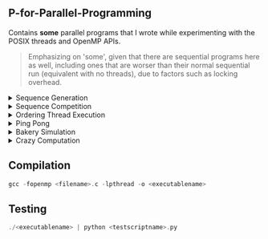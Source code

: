 ## P-for-Parallel-Programming
Contains **some** parallel programs that I wrote while experimenting with the POSIX threads and OpenMP APIs.

> Emphasizing on 'some', given that there are sequential programs here as well, including ones that are worser than their normal sequential run (equivalent with no threads), due to factors such as locking overhead. 

<details>
<summary> Sequence Generation </summary>

- Problem/Question:
  
Having multiple threads call a function like do_work(...) will have a non-deterministic execution. Write a program with 3 threads that call a function called do_work. Each thread will be responsible for generating a number and appending it to a buffer. Thread 1 generates number 1, thread 2 generates number 2, and thread 3 generates number 3. These numbers assigned to the threads are passed in as arguments. Each thread will store its value in a shared buffer of integers having a size of 3 elements called "buffer". When the third element is added to the buffer by either thread 1, 2 or 3, it checks to see if the sequence is "123". If not, it clears the buffer and the threads try to generate the sequence again. Once the total number of sequences of "123" reach 10, the threads should exit the function and join with the main thread. Each time you generate "123", it should be printed to the screen. You should also print out the total number of tries it took to print "123". For example, keep track of the total number of other sequences generated (including 123), as well: 321, 213, etc. You must use the usleep(500000) function once at each iteration (after each time a thread updates the buffer, but not in a critical section). Also, each time a thread adds its element to the buffer, it should print out it's corresponding number. Provided below is an example of the expected output at the end of the program's execution: (ensure that your program produces the exact same output formatting)
```
... 
My id: 1 
My id: 3 
My id: 2 
My id: 1 
My id: 2 
My id: 3 
123 
Total sequences generated: 45
Number of correct sequences: 10
```  

- Python script to test this program with: [test_SequenceOrder.py](https://github.com/Anirban166/P-for-Parallel-Programming/blob/main/Test%20Scripts/test_SequenceCounter.py)

- My solution: [SequenceCounter.c](https://github.com/Anirban166/P-for-Parallel-Programming/blob/main/Programs/SequenceCounter.c)
  
- Code explanation:

The threads here (3) have six arguments (from a struct) - an integer value (enacting like a thread ID, with the first thread/thread[0] being assigned 1, the second being assigned 2, and the third one being assigned 3), a buffer (with a capacity of 3) to store those values, a pointer for use in pointing to the buffer index, and finally the counting variables - one accounting for the correct number of ‘123’ sequences, and the other accounting for all the sequences (buffer output or prints of 3 elements/integers), irrespective of whether they form our desired sequence (123) or not.

I created two helper functions - clearBuffer to literally clear the buffer (setting its elements to 0 - it takes the pointer to the buffer index and the buffer size as its arguments) and createdSequence to check (yup, it is a boolean returning true/false - it takes the buffer as an argument) if the buffer’s elements are ‘1’, ‘2’ and ‘3’, in respective order for indices 0, 1 and 2.

Now inside my do_work function, I create a pointer named threadArguments to point to the received struct (passed on via main while creating the threads, after the threads get assigned their struct arguments therein) and then I create some variables to contain some of those arguments for use inside the function. I then created a while loop which runs until our desired number of sequences (ten) have been created (runs ten times from 0 to 9, or from 0 to < 10). Since I am now going to deal with reading, incrementing and writing the value of the count variables and operations (may it be just printing) which should be restricted to a thread (in order for the variable-access and updates to be atomic, or the operations to be thread safe, so as to avoid race conditions), I demark this as the start of the critical section and so I lock it with my mutex lock (one of the arguments from my struct). I then print the value that the thread which runs that portion of code contains (which again, is one of the arguments from my struct), in the format as specified in the requirement, and the one which would satisfy the python test script. I then set my index pointer (made sure to avoid segfaults) to the bufferIndex argument and then I emplace it to point at the index of my buffer, and that as a whole (buffer at that position/index) to add and contain the value that the thread running the do_work function has. If the index is two, it means we reached the third element in the buffer and it will count as a sequence (irrespective of correctness), so I increment the counter accounting for the total number of sequences. Then I use an if statement with the conditional being the boolean returned from my function createdSequence, which checks if the correct sequence is being made. If it is, ‘123’ is printed and the counter accounting for the total number of correct sequences is incremented. If that counter reaches our desired number (10), it executes the final print statements with both the counter values to give the statistics. Then, I clear my buffer (using my clearBuffer function) because I reached its capacity (3) with the third addition, and I reset the index pointer (back to 0). This is done for every third element, or for every third thread that goes through do_work(). For the rest (first and second elements in order), the index pointer has to be simply incremented. With the critical section being finally over, I unlock the mutex and make a usleep(500000) call as specified. (with the resultant output of flowing numbers moving at a pace at which we can notice and analyze) 

Coming to the main function, it first simply declares the array of pthreads, initializes the buffer elements, the buffer index and the counting variables to zero, creates and initializes a mutex lock, and then it creates and initializes the arguments struct (array of 3) with the six arguments. (ones mentioned at the beginning). Next up, these are then subsequently assigned to the threads that are created using pthread_create() and then joined using pthread_join() in separate for-loops. Finally, the created mutex is uninitialized and the program exits successfully (without an error or with exit(0), given that it reaches that point).  
</details>

<details>
<summary> Sequence Competition </summary>

- Problem/Question:
  
There is a competition to generate the sequences faster between two sets of 3 threads (6 threads in total). This extends the question above, so reuse your code and output the same information. Another 3 threads will generate the values 4, 5, 6 just like in problem one. Whichever set of 3 threads generates 10 sequences first, either "123" or "456", wins. Furthermore, whichever set of 3 threads wins, must tell the other set of threads that they have won and stop their execution. Only 1 thread must tell the other set of threads. Make functions 'do_work' for the first 3 threads and 'do_work2' for the second set of 3 threads. Use two buffers, named "buffer1" and "buffer2" respectively. You should also print out the total number of tries it took to print "123" and "456", and the total number of correct sequences that each set of 3 threads generated. One should be
10 and the other should be less than 10. The set of 3 threads that won should print to the screen only once: "Team x won!", where x is either 1 or 2. You must use usleep(500000) for both sets of threads at each iteration (but do not sleep in a critical section). Provided below is an example of the expected output where team 2 wins:
```
... 
My id: 5
My id: 3
123 
My id: 6 
456 
Team 2 won!
Total sequences generated team1: 51 
Number of correct sequences team1: 7 
Total sequences generated team2: 51 
Number of correct sequences team2: 10
```  

- Python script to test this program with: [test_SequenceCompetition.py](https://github.com/Anirban166/P-for-Parallel-Programming/blob/main/Test%20Scripts/test_SequenceCompetition.py)

- My solution: [SequenceCompetition.c](https://github.com/Anirban166/P-for-Parallel-Programming/blob/main/Programs/SequenceCompetition.c)

- Code explanation:

My approach for solving this is largely similar to problem one, given how similar the requirements for each are. In most cases, there are twice the amount of variables I had to use here in comparison to problem one, such as for the counters accounting for the correct and total number of sequences - one each for each set of three threads, and since they have to be shared (explained below), they are (and have to be) declared separately in my struct.
For the buffers, the buffer index variables, and the locks, they are separate and specific to the set of threads and their respective do_work functions, and so they are two variables for one category (buffer/lock etc.) as declared and initialized within my main function, but they are not separate arguments in my struct since they do not have to be shared, and again, are specific to a set of threads only. There is a new variable named winCondition that I introduced in my struct, which is a boolean shared between both set of threads so as to obstruct the other set from continuing in its own do_work function (otherwise both set of threads will run for the required number of correct sequences, i.e. 10 times each!) if either of them have completed 10 correct (respective) sequences first.

Regarding my helper functions, clearBuffer stays the same, but createdSequence gets a separate argument (threadSet) in order to distinguish between the correct sequence (123 or 456) when used/called.

Now coming to our prime functions do_work and do_work2, (I am going to walk you through them together since they are essentially the same) I start by creating threadArguments (pointer to struct passed on from main for a thread) and assigning some of the arguments it contains to referenced copies of some shared variables (the counters and the win-indicating flag) and some variables specific to a set of threads (the index pointer and the mutex lock) for use inside the critical section. Proceeding next to the while-loop, I use a logical AND with a negation of the winCondition variable (since it is initially set to false in main) which is coupled with the usual ‘until the number of correct sequences for this set of threads reaches the desired number of total correct sequences’, (which is the win condition) for the condition of the loop. In other words, I loop till I get ten correct sequences of ‘123’ from do_work(), or till I get ten correct sequences of ‘456’ from do_work2(), but whichever set of threads or function does it first, it will set winCondition to true which when negated and subjected to a logical AND with the while loop, will stop the threads from further execution in their respective functions, indicating that one team (or set of threads) won, and that its game over.

Thus, in order to follow this logic, I emplace an if-conditional which will break the loop and exit after unlocking the mutex (which is, of course, locked at the beginning for the for-loop since the critical section follows after, like in problem one). Again, rest of the loop’s logic is exactly the same as what I went with and explained in problem one, with the exception that the counter variables are separate and specific to the set of threads now and that after the increments are done, we need to print the total results in case a team has won or completed 10 correct sequences. For this, we’ll require all the four counters (two for each set of threads) and that is why they have to be shared in the first place. They are printed (along with the required structure of the print message, one which satisfies the python script) inside an if-statement with the condition being ‘number of correct sequences for this set of threads equal to the desired number of total correct sequences’ along with the winCondition variable being set/true. Then I unlock the mutex and make the call to usleep() to make it fair (equal number of microseconds allotted) and noticeable for both sets of threads when they are running, or in competition mode.

I’ve already explained most of the critical parts for the main function above, but I’ll go with it in short - it’s the same old (with respect to problem one) deal, i.e. I declare/create and initialize or assign values to the pthreads (also join them), the shared and ‘set-of-threads’-specific variables, and destroy the locks at the end after the work is done, and before the program exits.

Note that I have specified the number of threads and the number of correct sequences required at the beginning like in the first problem (also for problem number three, wherein the required sum and thread count is fixed at the starting, and can be changed appropriately for easily making the program flexible for other values), for convenience such as to quickly change the required number of correct sequences. (could have also done for the sequences, yes) But more changes have to be made (like extending/limiting the size of buffers appropriately, and deciding which team gets to have more number of threads for an odd total number of threads) if we were to change the thread values for problem one and two, and divide the teams in a fair manner. Note that this is just a thought for making the program more generalized, and the program as it is, was made with the intention to satisfy what’s required to solve problem number two.
</details>

<details>
<summary> Ordering Thread Execution </summary>

- Problem/Question:
  
Often it's useful to order thread execution. In this problem, we generate 10 threads - each is assigned a value 0 through 9, respectively (i.e., thread 0 is assigned value 0, thread 1 is assigned value 1, ..., and thread 9 is assigned value 9). Each thread calls a function do_work(). There is a global variable called "total". Each thread takes a turn adding its value to total, i.e., adding 0, 1, 2, 3, 4, 5, 6, 7, 8, 9, and then adding 0, 1, 2, 3, 4, 5, 6, 7, 8, 9 again, and so on. It must add the values in order, i.e., 5 cannot be added before 2 in a single "sequence". If you do this 22 times, the total value will be 990 ((0+1+2+3+4+5+6+7+8+9)*22=990). Write a program where each thread adds its value to total, over and over, which stops adding when total is equal to 990. After the threads join, the value of "total" should be output to the screen. You may not put your threads to sleep during the execution of the program, although feel free to use usleep() when testing and debugging. Every time a thread updates total it should output it's assigned number and the updated value of total. Provided below is the example of the expected output at the beginning and at the end:
```  
my num: 0, total: 0
my num: 1, total: 1 
my num: 2, total: 3 
my num: 3, total: 6 
my num: 4, total: 10 
... 
my num: 6, total: 966 
my num: 7, total: 973 
my num: 8, total: 981 
my num: 9, total: 990 
Total: 990 
```
  
- Python script to test this program with: [test_OrderedThreadExecutionAggregator.py](https://github.com/Anirban166/P-for-Parallel-Programming/blob/main/Test%20Scripts/test_OrderedThreadExecutionAggregator.py)

- My solution: [OrderedThreadExecutionAggregator.c](https://github.com/Anirban166/P-for-Parallel-Programming/blob/main/Programs/OrderedThreadExecutionAggregator.c)

- Code explanation:

For this problem, we require four variables in our arguments struct to be passed onto the ten threads to be created - an integer value (for each thread), a pointer to an integer value which will store the count which would indicate which thread should go next in an iterative threadstep, a mutex lock, and finally, a condition variable (unlike the past two problems). 

I made the counter’s (total) value global as specified in the pdf for this assignment, and I specified the thread count and required end-value of total towards the start of the program code (right after the inclusion of the header files) for ease of modification, in case you might want to try other values for them.

Coming to the meat of the solution, or the do_work function, it first creates a pointer to the struct as usual and from there it extracts the nextCount variable as a referenced copy for use inside the function’s critical section. I then lock the mutex and proceed to create a while-loop which runs until we get total to our desired value (990). Inside it, I emplace another while-loop which checks if the current/running thread’s value argument (or the thread-ID if you prefer, since they are often used interchangeably) is not equal to the current value of nextCount. (For instance, initially only thread #0 will satisfy that condition, and then only thread #1 will, once the nextCount is incremented by 1) If it is not, it will have to wait for its turn, which is given by a pthread_cond_wait(), which takes my condition variable named incrementInProgress, and of course, the mutex lock (which is available from the arguments struct for the thread) since waiting would basically play with the lock (unlocking and checking if there is a signal, and again locking back if there is not).

Post that loop-based check, it means that it’s our desired thread’s turn to run.
I then check if the value for total is our required sum (990) again, since if that is true at this point, the running thread should break out of the function (or return NULL since its a void type one) and exit, after incrementing the nextCount value and signalling the other waiting threads (telling them to exit as well) and after unlocking the mutex. Note that this check is for threads which run after the last thread (thread #9 running for the 22nd time to be more specific) requiring to increment its value to total to make it a cumulative of 990. That is, it is for the ones who are left waiting and have to be all signalled (broadcasted, of course) to be called off-duty, since my goal is achieved at this point. The equivalent check for threads who still need to get their values accounted for to make the 990 is there below, which I am coming to in a moment. If we’re past the first check of (total == requiredSum) and still in the while-loop, it means that we haven’t reached our desired value for total and we should increment it by the value designated/assigned to the running thread. After incrementing, I then print that value to stdout, along with the value of total up so far in a print statement as required for this problem, and as would be satisfactory with the python test script.

Now comes the second (total == requiredSum) check, under which the total value is printed once and for all as the last line of output, which is meant to be executed by the last thread incrementing total to make it equal to the desired sum value (right before the check), which will be thread #9 here with our values, for the 22nd iteration, like I mentioned above. Following next is a ternary operator conditional I used (I felt it was better to avoid code bloating with the standard if-else, to use something more compact with no performance loss in modern compilers) which resets the value of nextCounter to 0 if thread number 9 is running the segment, else it increments it by 1.

Then I use a pthread_cond_broadcast() to signal all waiting threads to keep checking the condition(s) above and to avoid the program from resulting in a deadlock. After exiting the while loop, I finally unlock the mutex for a regular case.

The main function here is pretty standard again, involving initializations of the counter variables, the mutex lock and the condition variable, and creation of the threads, assignment of arguments to them and joining them with the main thread. At last, I uninitialize the lock and the condition variable.
</details>

<details>
<summary> Ping Pong </summary>

- Problem/Question:
  
Write a program using 2 threads, which call decrement_work() and increment_work(), respectively. Maintain a shared counter that is initialized to 0. The function increment_work() increments the counter by 1 at each loop iteration, and decrement_work() decrements the counter by 1 at each loop iteration. Increment the counter value from 0 to 10 in increment_work(). Once the counter hits 10, the thread should wait. Then the decrementing thread should decrement the counter until the value is 0. Then it signals the incrementing thread that the value is 0, and then the incrementing thread begins incrementing the counter. The decrementing thread waits until it is signaled that the value is 10 and so on. The total number of increments and decrements combined is 50, such that the final value is 10, (i.e., 30 total increments and 20 total decrements). Implement this using locks and condition variables. You may not put your threads to sleep during the execution of the program. Each time a thread modifies the counter, output it to the screen. Provided below is the example of the expected output at the end of the program: 
```  
...
Count is now (inc fn): 9 
Count is now (inc fn): 10 
Count is now (dec fn): 9 
Count is now (dec fn): 8 
Count is now (dec fn): 7 
Count is now (dec fn): 6 
Count is now (dec fn): 5 
Count is now (dec fn): 4 
Count is now (dec fn): 3
Count is now (dec fn): 2  
Count is now (dec fn): 1 
Count is now (dec fn): 0 
Count is now (inc fn): 1 
Count is now (inc fn): 2 
Count is now (inc fn): 3 
Count is now (inc fn): 4 
Count is now (inc fn): 5 
Count is now (inc fn): 6 
Count is now (inc fn): 7 
Count is now (inc fn): 8 
Count is now (inc fn): 9 
Count is now (inc fn): 10
```
  
- Python script to test this program with: [test_PingPong.py](https://github.com/Anirban166/P-for-Parallel-Programming/blob/main/Test%20Scripts/test_PingPong.py)

- My solution: [PingPong.c](https://github.com/Anirban166/P-for-Parallel-Programming/blob/main/Programs/PingPong.c)

- Code explanation:

For the last problem, we only require one counter variable (unlike the previous one where we required a global counter which would be incremented up until our desired value, and then we required another counter to keep track of the thread IDs), but we require two condition variables (or at least that’s what I think!) apart from a mutex for our arguments struct. These two condition variables that I used here are used to indicate the status of the shared counter variable (count) with relation to it being either zero or not. (and hence the condition variables follow my intuitive naming convention - countZero and countNotZero) 

Going by the problem’s specifications, there are two functions to create - one which is used by the thread which increments the shared counter, and one which is used by the thread which decrements it, namely increment_work and decrement_work (bearing with the itch to write every function name in camel case!), the design for both of which I made slightly different, being forced to while going by the requirements. To elaborate, we require the incrementing thread to run for more times (30) than the decrementing thread (20) since the end value for count should be 10 (30-20), so they can’t be made to follow the same number of iterative steps. This is the reason why I first increment the shared counter from 0 to 10 in increment_work under a for-loop, before proceeding to the while-loop with 2*10 iterations, (this part is similar to the one in decrement_work as well).

Starting with increment_work, I first create a pointer to the struct as in my problems before and then I create a referenced copy for the shared variable count (could have also done the same for the mutex and the condition variables, instead of prefixing ‘threadArguments->’, but thought to go with a change for problem three and four) for use inside the function’s critical section. Then I place a lock using the one from my arguments struct for the running thread as I am accessing and updating the count value next (reading, then incrementing and then writing its value, all of which need to be atomic). I do a round of ten increments of one, so as to get the ping-pong game started.  
Now since count is no longer zero (10), I use pthread_cond_signal to signal this to the decrementing thread (the only other thread) so that it can operate (otherwise it would keep waiting, as I’ll discuss that in a moment). I then unlock my mutex lock and proceed to my while-loop, which iterates for two times, and contains 10 increments (of one) each for count under a for-loop.
Right after I enter this loop, I put my mutex lock back on since we are reading and dealing with count again. I check if it's not equal to zero under a while-loop, and if that is the case, then it needs to wait for the decrementing thread to perform its decrements and update its value back to 0. A call to pthread_cond_wait with the countZero condition variable (plus the mutex) takes care of this. If it gets the signal from decrement_work, it will continue to move forward to the for-loop code segment which increments count back to 10. Then I unlock the mutex and send a signal back to decrement_work again, indicating that the count value is no longer 0 (using countNotZero this time) and that it needs to be decremented. (if not for the last iteration)

Now coming to the decrement_work function, I use a while-loop running for two times here as well, which will do two sets of decrements (-10 each) to count. Under it, I first set the mutex lock and wait till the incrementing thread sends a signal for the countNotZero condition variable (i.e. after it updates the value of count to 10). Once it receives the signal, it proceeds to decrement count back to 0 under a for loop. Following that, it sends a signal back to the incrementing thread that count is zero, before unlocking the mutex and exiting the loop if it is done with the second round of decrements. 

This simulates a ping-pong signalling trend between the incrementing thread and the decrementing thread via the use of condition variables, and as a result, the shared counter gets incremented, then decremented, then incremented again, then decremented again, then incremented yet again by counts of 10, from 0 to 10, 10 to 0, 0 to 10, 10 to 0 and then finally from 0 to 10, when the incrementing thread runs the for-loop within the last iteration of the while-loop under increment_work().

The main function follows the usual norm, with the declaration, initialization (with the struct arguments) and joining of the two pthreads used in this program (named as incrementer and decrementer) plus the initialization and uninitialization (at the end) of the mutex lock and the two condition variables. 
</details>

<details>
<summary> Bakery Simulation </summary>

- Problem/Question:  

This problem revolves around a bakery simulation: There is a bakery that exclusively bakes chocolate chip cookies and that has several bakers (represented by threads). Each baker has its own oven that is always hot, its own set of supplies and its own work area. Each baker follows the following pseudo-code:
```
// Baker thread
for (int i = 0; i < 10; i++) {
work (i.e., prepare dough, cut cookies, put them on a baking sheet etc.)
get oven mitts from the oven mitt rack
put cookies in the oven
wait for cookies to be baked
remove cookies from the oven
put oven mitts back onto the oven mitt rack
}  
```
In the pseudo-code above the “work” and “wait for cookies to be baked” operations simply print a message to standard out and then sleep a random number of microseconds (using usleep) between 0.2 and 0.5 seconds. The “put cookies in the oven” and “remove cookies from the oven” operations simply prints a message to the console. The point of this problem is to implement the “get oven mitts” and “put back oven mitts” operations, which should also print messages (which can be seen in the sample output provided below).

The bakery is dysfunctional in that the owner does not want to buy oven mitts for each baker. Instead, there are 3 left-handed oven mitts and 3 right-handed oven mitts. 
                       
There are three kinds of bakers:
- Left-handed bakers who require only one left-handed oven mitt.
- Right-handed bakers who require only one right-handed oven mitt.
- Cautious bakers who require both a left-handed and a right-handed oven mitt. A cautious baker first takes a left-handed mitt, and then takes a right-handed mitt.

The bakers are named/numbered as follows:
- Left-handed baker 0, Left-handed baker 1, Left-handed baker 2, ...
- Right-handed baker 0, Right-handed baker 1, Right-handed baker 2, ...
- Cautious baker 0, Cautious baker 1, Cautious baker 2, ...
                       
Conditions: <br>                       
All bakers must be able to bake, one of each baker must be there for every program run, each baker (of any type) must perform its operations 10 times, and lastly they cannot use the same oven mitts at the same time. (quite similar to the dining philosophers problem, except a bit more complicated, but at the same time, a bit lenient on the conditions given that the mitts can be picked from any location)                       
                       
Implement a program that takes four integer command-line arguments:
- The number of left-handed bakers
- The number of right-handed bakers
- The number of cautious bakers
- A seed for the random number generator. This is so that we control “randomness” and can reproduce runs.

Sample output: (after compilation) 
```  
./bakery 
Usage: ./bakery <# left-handed bakers> <# right-handed bakers> <# cautious bakers> <seed> 
./bakery 3 0 10 42 
Invalid command-line arguments... Aborting 
./bakery 2 4 3 42 
[Left-handed baker 0] is working... 
[Left-handed baker 1] is working... 
[Right-handed baker 0] is working... 
[Right-handed baker 2] is working...
[Right-handed baker 1] is working...
[Right-handed baker 3] is working...
[Cautious baker 0] is working... 
[Cautious baker 1] is working...
[Cautious baker 2] is working... 
[Left-handed baker 0] wants a left-handed mitt...
[Left-handed baker 0] has got a left-handed mitt... 
[Left-handed baker 0] has put cookies in the oven and is waiting... 
[Right-handed baker 3] wants a right-handed mitt... 
[Right-handed baker 3] has got a right-handed mitt... 
[Right-handed baker 3] has put cookies in the oven and is waiting... 
[Right-handed baker 2] wants a right-handed mitt... 
[Right-handed baker 2] has got a right-handed mitt... 
[Right-handed baker 2] has put cookies in the oven and is waiting... 
[Right-handed baker 1] wants a right-handed mitt... 
[Right-handed baker 1] has got a right-handed mitt... 
[Right-handed baker 1] has put cookies in the oven and is waiting...  
```
  
Additional/Extra problem: <br>
Also, augment your code so that each baker thread keeps track of how long it has spent waiting for oven mitts, in seconds and microseconds.
Before terminating, each thread should print its total waiting time. All time-related output should be printed to standard error (not standard output), for the python script to work and test the program correctly. 
  
Sample output of the program (with the extra problem's solution incorporated) when piped as input to the test script: (only printing to stderr) 
```  
./bakery 10 10 10 42 | python check_bakery.py
[Left-handed baker 0] WAIT-TIME = 0.000002....  
[Right-handed baker 6] WAIT-TIME = 0.000002....   
[Right-handed baker 4] WAIT-TIME = 0.000002....   
[Right-handed baker 2] WAIT-TIME = 0.221478....   
[Left-handed baker 8] WAIT-TIME = 0.368330....   
[Left-handed baker 5] WAIT-TIME = 0.223023....   
[Right-handed baker 0] WAIT-TIME = 0.390276....   
[Right-handed baker 7] WAIT-TIME = 0.356734....  
[Left-handed baker 1] WAIT-TIME = 0.645120....   
[Right-handed baker 8] WAIT-TIME = 0.502471....   
[Right-handed baker 5] WAIT-TIME = 0.610743....   
[Left-handed baker 3] WAIT-TIME = 0.638599....   
[Right-handed baker 9] WAIT-TIME = 0.546355....   
[Right-handed baker 1] WAIT-TIME = 0.812401....   
[Cautious baker 1] WAIT-TIME = 1.078444....   
... 
[Left-handed baker 5] WAIT-TIME = 22.161475....   
[Cautious baker 1] WAIT-TIME = 22.937144....  
[Cautious baker 6] WAIT-TIME = 23.536521....   
[Left-handed baker 6] WAIT-TIME = 22.850679....   
[Cautious baker 7] WAIT-TIME = 24.094139....   
[Cautious baker 8] WAIT-TIME = 23.458954....   
[Cautious baker 4] WAIT-TIME = 23.221610....   
[Cautious baker 5] WAIT-TIME = 23.525681....   
[Left-handed baker 2] WAIT-TIME = 22.816458....   
[Cautious baker 9] WAIT-TIME = 23.453240....   
[Cautious baker 2] WAIT-TIME = 23.179165....   
[Cautious baker 3] WAIT-TIME = 23.941442....   
[Left-handed baker 7] WAIT-TIME = 23.794531....  
[Cautious baker 0] WAIT-TIME = 24.304659....   
[Cautious baker 6] WAIT-TIME = 24.176207....  
[Cautious baker 8] WAIT-TIME = 23.906886....  
Average wait times: 
Left-handed bakers average wait time: 225.648133/10 = 22.564813 
Right-handed bakers average wait time: 82.614483/10 = 8.261448 
Cautious bakers average wait time: 236.740173/10 = 23.674017 
Checking that the output is well-formatted... 
        Detected 10 left-handed bakers 
        Detected 10 right-handed bakers 
        Detected 10 cautious bakers 
Checking that every baker does its required number of operations... 
        Every thread does what it needs to do 10 times.
Checking that no more mitts are taken than there are available... 
        No more mitts are used than are available. 
Checking that bakers are able to bake at the same time... 
        Bakers can bake concurrently. 
No errors detected! 
```
  
- Python script to test this program with: [test_BakerySimulation.py](https://github.com/Anirban166/P-for-Parallel-Programming/blob/main/Test%20Scripts/test_BakerySimulation.py)

- My solution: [BakerySimulation.c](https://github.com/Anirban166/P-for-Parallel-Programming/blob/main/Programs/BakerySimulation.c)

- Code explanation:
  
Each baker thread here will have have nine standard arguments (passed on from a struct) - an integer value enacting as the thread ID, a categorical variable from an enum indicating the type of baker (left/right/cautious), a string indicating the type of baker as per the required output (for use in print statements), two integers (pointers in struct, and passed by reference or by the address from main) to keep track of the number of available left and right mitts (as a counter), two locks (for the left and right mitts separately) to ensure that the updates to those variables are atomic, and then finally two condition variables to establish a ‘wait and signal’ communication in between the threads so that the resources (left and right mitts) are used properly.

In addition to these, I introduced four extra counting variables (doubles) while accounting for my answer to the extra problem (pushing the total count of arguments to 13) - one which stores the total wait time for a baker thread (for an iteration of the baking cycle), and the rest of which all store the total waiting time for each type of baker (hence three variables for the three types). 

There are two helper functions I used, one to sleep for a random number of microseconds, and the other which just simply returns the elapsed time or duration in seconds and microseconds after getting the difference between the two timepoints which are collected via the two calls to the gettimeofday function (which returns the system’s clock time, with respect to the Unix Epoch), before and after the segment to be timed. They are named as random_sleep and getDuration respectively.

Now for the meat of the solution, the entire baking cycle is composed under the do_work function, (following the naming convention from the previous problems, or the ones above) which has several parts to it. I begin by unpacking the struct arguments and creating local referenced copies of the shared variables from the arguments for use inside the function (variables specific to a baker and local to a thread are referenced using threadArguments, which points to the struct passed from main while creating that thread). I additionally initialize two timeval (which is a struct defined in <sys/time.h> with two members, one to get the seconds, and the other to get the microseconds) variables to use for the additional problem. 

I then proceed with the first simulated action of the baking cycle under a while loop that runs for the number of iterations that is defined under the global enum and contains the entire simulation for a baker thread. The first step in baking is to work and prepare the cookies, which is just a random wait programmatically, so I make the call to my helper function random_sleep, sleeping in between 0.2 and 0.5 seconds (as per requirement) after printing that the baker/thread (with its corresponding baker type name and thread ID) is working. 
  
Now that the cookies have been prepared, it’s time to bake them by putting them in the oven, for which the baker has to get the oven mitts (depending on the type), which are a shared and limited resource. Since both types of mitts (left, right) are accessible and would be used by two different types of bakers each (left and cautious: left mitts, right and cautious: right mitts), I create two different code segments depending on the type of mitts. I decided to go with left mitts for the first one, meaning it will be accessible to a baker thread if its bakerType is left or cautious. I then print that the baker wants a left mitt and lock the section that follows using my lock for the left-mitt. Then I use the typical ‘wait’ logic (using pthread_cond_wait() in a while loop) with my condition variable for the left mitts by waiting for the shared resource if it is not available, i.e. if the number of available left mitts is zero. This part is where a baker has to wait, so I emplace my timing code’s start and end points before and after this while loop (for tackling the extra problem). I add the time for that iteration (and for that baker) to the respective counter variable of the baker’s type, keeping track of the total waiting time of their species. If the baker doesn’t go through the while loop (available mitts case), or if it gets a signal that the left mitts are available when waiting inside it (mitts initially not available case, but available after another baker kept them back on the rack), then I proceed to print that the baker got a left mitt, and then I decrement the number of left mitts available by one since the baker will be using that. Now that I am done with my update to availableLeftMitts, I unlock the mutex. The exact same logic follows for the right mitts, wherein I create a conditional code segment for the right-handed and cautious bakers. This second part will also be under an if (and not else if or else) since when a cautious baker goes through the process, he would require both types of mitts to be available, and not just the left mitts, i.e. he would need to go through both the code segments. 
  
After acquiring the mitt(s), the baker puts the cookies into his oven (given that each baker has his own, there is no resource sharing problem here) and for that I print the required statement and then sleep using random_sleep(0.2, 0.5) to simulate the cookies being baked. Post the sleep wait, I print the required statement indicating that the baker has removed the now baked cookies from the oven. For the last step in the simulation, the baker has to keep the oven mitt(s) he used back in the rack, so that the other bakers/threads can access them. For this part again, I replicate the if conditional code blocks that I used for the bakers to acquire the mitts, but here instead of waiting inside the critical section (again, the appropriate lock and condition variable should be used, depending on the type of mitt) I signal back to the waiting baker threads (using pthread_cond_signal()) after incrementing the mitt resource by one (and printing the required statement), since the baker for the current iteration is done with his work and no longer needs the mitt(s). I then include an additional step for the baker threads to report their individual wait times, as computed above (stored in a variable called currentWaitTime, indicative of the wait time for the current baker only). Note that separate locks have to be used since the resources/mitts are independent for the left-handed and right-hand bakers, and a cautious baker requires one of both. Likewise, two condition variables have to be used, to cater to each type of mitt separately.

Coming to the main function, I first declare the array of pthreads following the block of code that declares the variables specifying the number of threads, and a variable for the seed, all to be passed as command-line arguments. Then I initialize my two (left and right mitt cases) mutex locks and condition variables, followed up by the two variables accounting for the number of left and right mitts, and additionally the four wait time recording variables. I then proceed to initialize the arguments struct for each type of baker, and then to create and pass the arguments for the baker threads in separate for-loops for each type of baker. Note that while all of my struct variables might appear to be shared in between all the baker threads at the first glance, they are not. Some of them have different values (bakerType and bakerTypeName) specific for a baker type, and some of them (id and waitTime) will be local to each baker thread, being passed by value and not reference (hence updates to them won’t be available outside the particular call to the do_work function). Next up, these arguments are then subsequently assigned to the baker threads that are created using pthread_create() for each baker type separately, and then joined using pthread_join() again in separate for-loops. 

After this point, all the threads must have finished their work and added their individual wait times to their respective baker type’s count variable keeping tracking of their total wait time. Hence, I now print the final aggregated wait times for each type of baker (lines 306-309), which is a part of the required answer to the additional problem. Again, care has been taken to print all time-related output to stderr and not stdout, so it does not interfere when the output is piped to the python script to test against.

Finally, the created mutex locks and condition variables are uninitialized and I exit the program successfully (given that it reaches that point) with an exit(0).

Notes: <br>

1) One thing I noticed while piping my output to grep for the pattern 'WAIT' is that it didn’t do its usual color highlighting, and then I realized that it is because I am printing to stderr as per the requirement (coming from my unbuffered/stderr-directed fprintf statement in line 157), and grep can only operate on stdout given from the operand’s stdin. (If I were to print to stdout, it would highlight the pattern here i.e. ‘WAIT’ in red, or the color fixed in my vscode settings for highlighting)
  
2) As can be seen/observed from the wait times in the second output provided above, the left-handed bakers have to wait much more time than the right-handed bakers, with the timings being equivalent to the wait times of the cautious bakers. This means that the left-handed ones are definitely not treated equally like the right-handed ones. This is not biased behaviour in general (or not occurring by chance/randomly), but instead rather quite logical, depending upon how I wrote my program.

The reason for this unfairness is the order in which the mitts are acquired, which depends on which part (acquiring the left mitts or acquiring the right mitts) I go with first. It is specified in the problem that cautious bakers go for the left mitt first (quoting the exact specification from above - “A cautious baker first takes a left-handed mitt, and then takes a right-handed mitt.”) and thus, I wrote the code block for acquiring the left mitts first (lines 78-102) in my program. The thing is - this very same block of code is used by the cautious baker as well, (given that those bakers both require a left mitt) and thus the pthread_cond_wait() (with the condition variable and lock for the left mitt supplied) for the left-handed bakers becomes equivalent to that of the cautious bakers since the cautious bakers require both type of mitts and they’ll wait till they get the right mitt, and thus this wait would apply for the left-handed bakers as well, since they’ll be waiting for the left mitts to be returned by the cautious bakers. The right-handed bakers on the other hand have to do the least amount of waiting, given that the cautious bakers take the right mitt **after** the left mitt (here is where the order comes into play), and they don’t have to wait to acquire any other kind of mitt. If I emplaced the code block for acquiring the right mitts (lines 104-127) before the equivalent block for the left mitts, the cautious bakers would now acquire a right mitt first, and then a left mitt. This would create the exact opposite case, with the unfairness now being subjected to the right-handed bakers instead of the left-handed ones.
   
</details>  
  
<details>
<summary> Crazy Computation </summary>

## Version 1.0
 
- Problem/Question:
  
Using OpenMP, write a parallel version of a program which involves some crazy math computation (with progressively increasing computation-times) on a matrix of size 50 by 50, printing dots for each iteration which does a row-computation. Make it such that 2 threads are used. In this question, make it so that the first thread computes the top part of the array (i.e., rows 0 to 24) and the second thread computes the bottom part of the array (i.e., rows 25 to 49). Your program must report the execution time for the parallel chunk of code. (optionally, also report the time as an average of 10 trials by running your program 10 times and manually averaging the results later on)
  
Sample output:  
```
....................................................................................................................................................................................................................................................................................................................................................................................................................................................................................................................................................................................................................................................................................................................................................................................................................................................................................................................................................................................................................................................................................................................................................................................................................................................................................................................................................................................................................................................................................................................................................................................................................................................................................................................................................................................................................................................................................................................................................................................................................................................................................................................................................................................................................................................................................................................................................................................................................................................................................................................................................................................................
Elapsed time: 19.14983 seconds
```  
  
- My solution: [CrazyComputationV1.c](https://github.com/Anirban166/P-for-Parallel-Programming/blob/main/Programs/CrazyComputationV1.c)
  
- Code explanation: 
  
As per the requirements, I first set my number of threads to 2 and then create a parallel block of code for the two provided for-loops (inside the main function of the supplied code) by a combination of the omp directives parallel and for (followed by a #pragma, which specifies and provides additional information to the compiler on how to process that block of code). The loop variables are made private to avoid race conditions (messed up indices) and the 2D array is explicitly specified as shared, given that it needs to have shared access by both the threads running in the parallel region. Note that the for directive is operating on the outer for-loop, and that OpenMP distributes the iterations of the for-loop following the #pragma omp parallel for directive across all threads, which in our case would be between thread number one and two.
  
Inside the loops, a math computation is done by the do_crazy_computation function which gradually becomes more time consuming for larger values of the parameters passed onto the function (which are in this case, the loop variables) i.e. as the iterations progress, the execution takes more time. This can be observed by looking at the rate at which the dots/periods are printed onto stderr. By default, OpenMP performs static scheduling, but I explicitly stated it by mentioning the schedule(static) clause in my directive anyway. This divides the work for both the threads equally, i.e. here in terms of loop iterations and row computations for our for-loops. The first thread will compute rows 0 to 24 for the matrix, and the second will compute rows 25 to 49 (25 or 50/2 each). The entire parallel region is enclosed within two calls to omp_get_wtime() which are used to time the section (total execution time) by getting the difference of the two variables that store the values returned by the function.  

## Version 2.0  
  
- Problem/Question: 

Modify the program from version 1.0 above, so that it computes (and outputs) the load imbalance, which is the absolute value of the difference between the completion times of the two threads. The execution time of each thread should also be printed.

Sample output:  
```
....................................................................................................................................................................................................................................................................................................................................................................................................................................................................................................................................................................................................................................................................................................................................................................................................................................................................................................................................................................................................................................................................................................................................................................................................................................................................................................................................................................................................................................................................................................................................................................................................................................................................................................................................................................................................................................................................................................................................................................................................................................................................................................................................................................................................................................................................................................................................................................................................................................................................................................................................................................................................
Total Time (sanity check): 19.667371 seconds
Time Thread1: 2.390382 seconds
Time Thread2: 19.667208 seconds
Load imbalance: 17.276826 seconds   
```   
  
In the above run, one thread ran for 19.67 seconds and the other for 2.39 seconds, for a high load imbalance of 17.28 seconds. The 'Total Time' above timed everything just to double check that time times for each thread make sense. The total time should be a little bit more than the time of the thread that executes the longest. This requires a little bit of creativity given the rigidity of OpenMP. Use separate #pragma omp parallel and #pragma omp for directives. The nowait option for #pragma omp for likely comes in handy.   
  
- My solution: [CrazyComputationV2.c](https://github.com/Anirban166/P-for-Parallel-Programming/blob/main/Programs/CrazyComputationV2.c)
  
- Code explanation:    

With respect to the previous problem, the main difference here is getting the execution times of the two threads, for which I am using the omp directives parallel and for like before, but separately to account for that. 

Since I need to time both the threads and the total execution time, I create two additional variables to store the end time (via calls to omp_get_wtime()) for the two threads. I also introduce a variable to get the thread ID or the integer number corresponding to the thread value (starts from 0), as I use that to later check and ascertain which thread is running the parallel section. All of these variables are declared before the parallel region, of course.

I define the parallel region using #pragma omp parallel followed by the private and shared variables. For the private ones, I include the loop variables (same rationale as I mentioned for the previous version) and my variable that accounts for the thread ID here since it should be specific and private to each thread. For the shared variables, I am including the 2D array (again, same reason as before) and in addition, the two variables which will store the end-time values for their respective threads. Note that I don’t have to declare separate variables to hold the start-time value since the initial time point would be essentially the same for every timing we measure.

Inside the parallel region, I first collect the thread ID in my variable accounting for it by a call to the omp_get_thread_num function. Then I proceed to parallelize the outer for-loop using the omp for directive like before, except this time I add the nowait clause for the threads to avoid the default synchronization after they finish executing the work in the for-loops. I do this because I want my threads to exit my #pragma omp for directive at their own times (which would be different here, especially with static scheduling) when they finish their work, instead of waiting for the other thread (given there’s only 2) to finish. This ensures they will run the code ahead in the parallel region (outside for) at their own pace, individually. What lies next is just a simple check to see if the thread ID is 0 or 1 (or going by my variable-naming conventions, thread 1 or 2). In either case, the corresponding end-time capturing variable should make a call to omp_get_wtime(), as that particular thread would have finished its work when it reaches that point. 

That marks the end of the parallel region. Post this, I acquire the end-time for the entire execution of the parallel region, which as observed would be slightly more than the execution time of the slowest thread. I then calculate the execution times for all the three required benchmarks, given that I have all the required time data at this point. Then I compute the load balance by getting the absolute/positive difference of thread execution times in between thread 1 and thread 2 (or threads with IDs 0 and 1) by using a ternary operator with both cases resorting to having a greater value subtract the comparatively lower one. (could have also simply used abs() from stdlib.h) <br>
Finally, I print all the four computed values in the format as specified in the problem statement.

## Version 3.0    

- Problem/Question: 

Modify the previous version so that both threads compute the rows of the matrix on demand. That is, when a thread completes processing a row, it starts processing the next
available row. (preferably time trial your code 10 times and report on the average load imbalance and the average execution time as well) <br> 
Any improvements compared to the version in the previous problem/question? Explain.  
  
- My solution: [CrazyComputationV3.c](https://github.com/Anirban166/P-for-Parallel-Programming/blob/main/Programs/CrazyComputationV3.c)
  
- Code explanation:
  
This problem specifies that both threads should compute the rows of the matrix on demand, i.e. when a thread completes processing a row (being done with the for-loop computation inside the 2D array for a row), it dynamically starts processing the next row, and doesn’t wait to follow along its distributed workload, as would be assigned via static scheduling (fixed share of work for each thread). In other words, the scheduling to be followed here should be dynamic. Thus the only thing I had to change with respect to my solution for the previous problem was to modify the scheduling clause from schedule(static) to schedule(dynamic). Rest of the code is the exact same, and like I mentioned in my explanation for my answer to the previous question/problem above, the same logic applies here as well.

Yes, there are improvements (as expected) with respect to my answer for version 2.0, or in general for that problem itself. The improvements with my corresponding explanation are:

1) Total execution time: The threads now don’t have to wait to perform work (row-wise computations) on fixed chunks, and instead they are working on dynamically assigned chunks. For the chunks, I could go with a size (say 5 - then thread 1 will run rows 0 to 4, and thread 2 will run rows 5-9 for the start, and for the next 5 rows, either of the threads can run it depending on whichever finishes their initial 5 first. Subsequently, whichever thread is available, will keep doing the next chunks until all the work is done) but I am leaving it for the compiler to decide on the chunk size, as choosing a good one that provides optimal or close to optimal performance is usually difficult. Since the threads are not waiting to work only on their assigned iterations as in the case of static scheduling and since each loop iteration here takes a different amount of time, this (case with dynamic scheduling) tends to be much faster.

2) Load balancing: Due to the nearly equal amount of work that each thread is now performing, I am getting a substantially lower value for the load imbalance with respect to what I got for the same in my results for problem 2.

In conclusion, this solution is much better than the previous one(s), given that the workload is more evenly distributed, and both threads are actually truncating the overall execution time of the program like a good parallel program should, or is expected to.  

## Version 4.0  

- Problem/Question:  
  
Create a new program that implements version 3.0 using Pthreads. Only omp_get_wtime() may be used from the OpenMP library. You may modify the program to use global variables. (again, preferably time trial your code 10 times and report on the average load imbalance and the average execution time as well) <br>
Any improvements compared to version 2.0 or 3.0? Explain.
  
- My solution: [CrazyComputationV4.c](https://github.com/Anirban166/P-for-Parallel-Programming/blob/main/Programs/CrazyComputationV4.c)
  
- Code explanation:  
  
I start by declaring some global variables, which include a mutex lock, a variable to keep track of the current row which can be accessed by both the threads dynamically (maximum value for that would be one minus the size of the rows in the 2D array), the matrix itself, and then three variables to store and account for the time-keeping for the two threads - i.e., one to account for the common start-point, and two to account for their respective end-points.

In my main function, I initialize the global mutex lock and then create the two pthreads with their respective thread IDs passed as arguments (0 and 1 for threads one and two) for the start routine or the function to be executed upon thread creation, which is do_work(). The threads are then joined, following their computations to be done. This entire chunk of code right before thread creation and after joining is timed using two calls to omp_get_wtime() accordingly (timings collected before and after). The common start-point  variable is global (gets assigned the time value before thread creation) and the end-point demarking variable for the total execution time is created after the threads are joined (both values initialized within main) since it has to account for the time the threads took, which if we were to compare to my OpenMP version, would make this thread creation and joining portion the ‘parallel region’. Post thread-joining, all the benchmark data would be available, with the global variables accounting for the end-point timings of the threads being updated. Hence, I proceed to calculate the remaining three metrics, namely the thread execution/response time for thread one and thread two, and then the load imbalance, which is the absolute/positive difference of those two - all of them calculated and printed accordingly just like in the previous two problems (same code). Finally, I uninitialize my mutex lock and then exit the program.

Inside my do_work function, I create a temporary variable to hold onto the value for my current row for a particular thread locally, and then I collect the thread ID in an integer variable, after receiving it from main during thread creation, again for a particular thread. I then loop until I go through all the rows (0 to 49) which is a condition which can be fulfilled by either thread, depending on who does the 50th row. Inside it I start with a check to see if the current row count is greater than the defined row dimension for the matrix, in which case I must exit the function as all work is done. Post that, I assign the value for my local row variable to be the (global) current row, and then I increment the later as I will operate on that row with the crazy computation, and it’s good to go for one row. Since this involves reading and then updating, I lock this part using my global mutex variable (so the other thread will keep waiting if one is executing this bit, in order to avoid race conditions and make this thread-safe). Next, I simply loop over the columns (using a for-loop) and perform the crazy computation (along with the printing of dots/periods, much like to show the rate of computation, which decreases gradually as each iteration takes more time progressively) for my local current row (thread-specific). At last, after all the iterations have been done (post the for-loop inside the while loop), I now collect the end-point times for both the threads separately and accordingly using an if-else conditional based on the thread ID. Now that these global variables are updated and there is nothing left to do, I just return null and exit the function. 

This is the exact same as my solution to version 3.0, except without the use of OpenMP’s parallelism constructs, and with the use of pthreads instead. Hence, the execution times and the load imbalance is approximately the same when compared. Whereas when compared to version 2.0, the same improvements apply as I mentioned in my explanation for my answer to the problem in version 3.0.  
  
Extras:
  
- R script which prints the results of ten runs (or time trials) in a tabular format: [CrazyComputation_results.r](https://github.com/Anirban166/P-for-Parallel-Programming/blob/main/Test%20Scripts/CrazyComputation_results.r)  
  
</details>
  
## Compilation
```c
gcc -fopenmp <filename>.c -lpthread -o <executablename>
```
## Testing
```c
./<executablename> | python <testscriptname>.py
```
